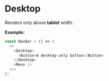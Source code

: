 # Desktop

Renders only above **tablet** width.

**Example:**
```js
const NavBar = () => (
  <>
    <Desktop>
      <Button>A desktop-only button</Button>
    </Desktop>
    <Menu />
  </>
);
```
